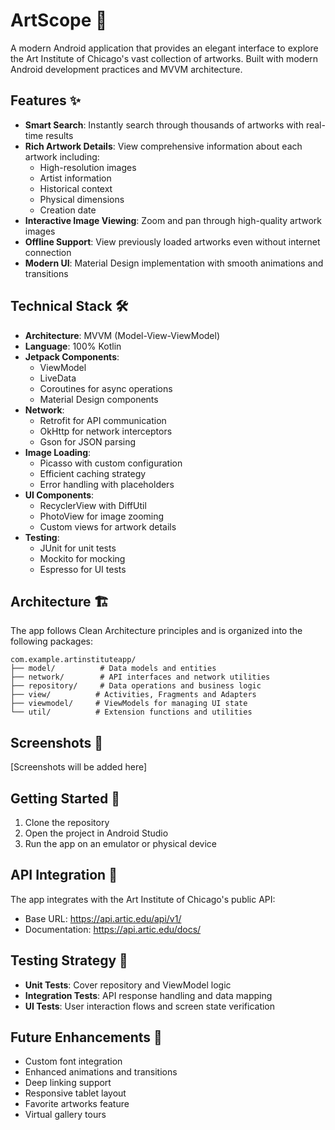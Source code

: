 # ArtScope 🎨

A modern Android application that provides an elegant interface to explore the Art Institute of Chicago's vast collection of artworks. Built with modern Android development practices and MVVM architecture.

## Features ✨

- **Smart Search**: Instantly search through thousands of artworks with real-time results
- **Rich Artwork Details**: View comprehensive information about each artwork including:
  - High-resolution images
  - Artist information
  - Historical context
  - Physical dimensions
  - Creation date
- **Interactive Image Viewing**: Zoom and pan through high-quality artwork images
- **Offline Support**: View previously loaded artworks even without internet connection
- **Modern UI**: Material Design implementation with smooth animations and transitions

## Technical Stack 🛠️

- **Architecture**: MVVM (Model-View-ViewModel)
- **Language**: 100% Kotlin
- **Jetpack Components**:
  - ViewModel
  - LiveData
  - Coroutines for async operations
  - Material Design components
- **Network**: 
  - Retrofit for API communication
  - OkHttp for network interceptors
  - Gson for JSON parsing
- **Image Loading**: 
  - Picasso with custom configuration
  - Efficient caching strategy
  - Error handling with placeholders
- **UI Components**:
  - RecyclerView with DiffUtil
  - PhotoView for image zooming
  - Custom views for artwork details
- **Testing**:
  - JUnit for unit tests
  - Mockito for mocking
  - Espresso for UI tests

## Architecture 🏗️

The app follows Clean Architecture principles and is organized into the following packages:

```
com.example.artinstituteapp/
├── model/          # Data models and entities
├── network/        # API interfaces and network utilities
├── repository/     # Data operations and business logic
├── view/          # Activities, Fragments and Adapters
├── viewmodel/     # ViewModels for managing UI state
└── util/          # Extension functions and utilities
```

## Screenshots 📱

[Screenshots will be added here]

## Getting Started 🚀

1. Clone the repository
2. Open the project in Android Studio
3. Run the app on an emulator or physical device

## API Integration 🔌

The app integrates with the Art Institute of Chicago's public API:
- Base URL: https://api.artic.edu/api/v1/
- Documentation: https://api.artic.edu/docs/

## Testing Strategy 🧪

- **Unit Tests**: Cover repository and ViewModel logic
- **Integration Tests**: API response handling and data mapping
- **UI Tests**: User interaction flows and screen state verification

## Future Enhancements 🔮

- Custom font integration
- Enhanced animations and transitions
- Deep linking support
- Responsive tablet layout
- Favorite artworks feature
- Virtual gallery tours


